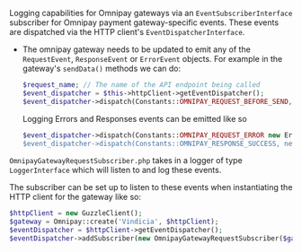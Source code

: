 Logging capabilities for Omnipay gateways via an `EventSubscriberInterface` subscriber for Omnipay payment gateway-specific events.
These events are dispatched via the HTTP client's `EventDispatcherInterface`.
* The omnipay gateway needs to be updated to emit any of the `RequestEvent`, `ResponseEvent` or `ErrorEvent` objects.
For example in the gateway's `sendData()` methods we can do:

    ```PHP
    $request_name; // The name of the API endpoint being called
    $event_dispatcher = $this->httpClient->getEventDispatcher();
    $event_dispatcher->dispatch(Constants::OMNIPAY_REQUEST_BEFORE_SEND, new RequestEvent($request, $request_name));
    ```

    Logging Errors and Responses events can be emitted like so
    ```PHP
    $event_dispatcher->dispatch(Constants::OMNIPAY_REQUEST_ERROR new ErrorEvent($exception', $request_name));
    $event_dispatcher->dispatch(Constants::OMNIPAY_RESPONSE_SUCCESS, new ResponseEvent($response, $request_name));
    ```

`OmnipayGatewayRequestSubscriber.php` takes in a logger of type `LoggerInterface` which will listen to and log these events.

The subscriber can be set up  to listen to these events when instantiating the HTTP client for the gateway like so:

```PHP
$httpClient = new GuzzleClient();
$gateway = Omnipay::create('Vindicia', $httpClient);
$eventDispatcher = $httpClient->getEventDispatcher();
$eventDispatcher->addSubscriber(new OmnipayGatewayRequestSubscriber($gateway_name, new LoggerClassThatImplementsPSRInterface()));
```
